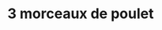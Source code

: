 ---
title: "3 morceaux de poulet"
description: "3 morceaux de poulet croustillant, panés sur place, avec frites fraîchement coupées, salade de chou et sauce"
price_s: ""
price_l: "14"
price_lg: ""
weight: "2"
hidden: true
---